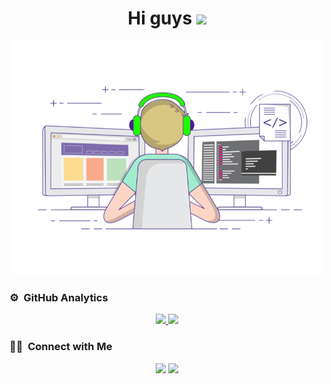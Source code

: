 <h1 align="center"> Hi guys <img src="https://github.com/TheDudeThatCode/TheDudeThatCode/blob/master/Assets/Hi.gif" width="40px"></h1>

<p align="center">
  <img src="https://raw.githubusercontent.com/devSouvik/devSouvik/master/gif3.gif" width="500" />
</p>

### ⚙️ &nbsp;GitHub Analytics

<p align="center">
<a href="https://github.com/lehuuhieu-1011">
  <img height="180em" src="https://github-readme-stats-eight-theta.vercel.app/api?username=lehuuhieu-1011&show_icons=true&theme=light"/>
  <img height="180em" src="https://github-readme-stats-eight-theta.vercel.app/api/top-langs/?username=lehuuhieu-1011&layout=compact&langs_count=8&theme=light"/>
</a>
</p>

### 🤝🏻 &nbsp;Connect with Me
<p align="center">
  <a href="mailto:lehuuhieuak@gmail.com"><img src="https://img.shields.io/badge/-lehuuhieuak@gmail.com-D14836?style=flat&logo=Gmail&logoColor=white"/></a>
  <a href="https://facebook.com/lehuuhieu.1011"><img src="https://img.shields.io/badge/-@lehuuhieu.1011-1877F2?style=flat&logo=Facebook&logoColor=white"/></a>
</p>
